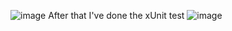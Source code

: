 ![image](https://github.com/n1kys/ChatApp/assets/108237266/a0242ae5-6666-4a73-9e4f-0b06febcda87)
After that I've done the xUnit test 
![image](https://github.com/n1kys/ChatApp/assets/108237266/6b5b7407-8b15-4a05-9f6c-d2395df025de)

